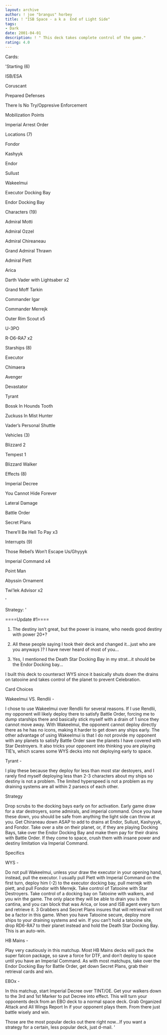 ```yaml
---
layout: archive
author: ! joe "brangus" horbey
title: ! "ISB Space - a k a  End of Light Side"
tags:
- Dark
date: 2001-04-01
description: ! " This deck takes complete control of the game."
rating: 4.0
---
```

Cards: 

'Starting  (6)


ISB/ESA

Coruscant

Prepared Defenses

There Is No Try/Oppresive Enforcement

Mobilization Points

Imperial Arrest Order


Locations  (7)

Fondor

Kashyyk

Endor

Sullust

Wakeelmui

Executor  Docking Bay

Endor  Docking Bay


Characters  (19)

Admiral Motti

Admiral Ozzel

Admiral Chireaneau

Grand Admiral Thrawn

Admiral Piett

Arica

Darth Vader with Lightsaber x2

Grand Moff Tarkin

Commander Igar

Commander Merrejk

Outer Rim Scout x5

U-3PO

R-D6-RA7 x2


Starships  (8)

Executor

Chimaera

Avenger 

Devastator

Tyrant

Bossk In Hounds Tooth

Zuckuss In Mist Hunter

Vader’s Personal Shuttle


Vehicles  (3)

Blizzard 2

Tempest 1

Blizzard Walker


Effects  (8)

Imperial Decree

You Cannot Hide Forever

Lateral Damage

Battle Order

Secret Plans

There’ll Be Hell To Pay x3


Interrupts  (9)

Those Rebel’s Won’t Escape Us/Ghyyyk

Imperial Command x4 

Point Man

Abyssin Ornament

Twi’lek Advisor x2



'

Strategy: '

====Update #1====


1. The destiny isn’t great, but the power is insane, who needs good destiny with power 20+?


2. All these people saying I took their deck and changed it...just who are you anyways )? I have never heard of most of you...


3. Yes, I mentioned the Death Star  Docking Bay in my strat...it should be the Endor Docking bay...


I built this deck to counteract WYS since it basically shuts down the drains on tatooine and takes control of the planet to prevent Celebration.


Card Choices 


Wakeelmui VS. Rendlii -


I chose to use Wakeelmui over Rendlii for several reasons. If I use Rendlii, my opponent will likely deploy there to satisfy Battle Order, forcing me to dump starships there and basically stick myself with a drain of 1 since they cannot move away. With Wakeelmui, the opponent cannot deploy directly there as he has no icons, making it harder to get down any ships early. The other advantage of using Wakeelmui is that I do not provide my opponent with any planets to satisfy Battle Order save the planets I have covered with Star Destroyers. It also tricks your opponent into thinking you are playing TIE’s, which scares some WYS decks into not deploying early to space.


Tyrant -

I play these because they deploy for less than most star destoyers, and I rarely find myself deploying less than 2-3 characters about my ships so destiny is not a problem. The limited hyperspeed is not a problem as my draining systems are all within 2 parsecs of each other. 


Strategy


Drop scrubs to the docking bays early on for activation. Early game draw for a star destroyers, some admirals, and imperial command. Once you have these down, you should be safe from anything the light side can throw at you. Get Chiraneau down ASAP to add to drains at Endor, Sullust, Kashyyyk, and Fondor. Take over a site on their planet, or, if they are playing Docking Bays, take over the Endor Docking Bay and make them pay for their drains with Battle Order. If they come to space, crush them with insane power and destiny limitation via Imperial Command.


Specifics


WYS -


Do not pull Wakeelmui, unless your draw the executor in your opening hand, instead, pull the executor. I usually pull Piett with Imperial Command on the first turn, deploy him (-2) to the executor docking bay, pull merrejk with piett, and pull Fondor with Merrejk. Take control of Tatooine with Star Destroyers. Take control of a docking bay on Tatooine with walkers, and you win the game. The only place they will be able to drain you is the cantina, and you can block that was Arica, or lose and ISB agent every turn and retrieve it. 3 Grabbers and Secret Plans insures that will retrieval will not be a factor in this game. When you have Tatooine secure, deploy more ships to your draining systems and win. If you can’t hold a tatooine site, drop RD6-RA7 to their planet instead and hold the Death Star Docking Bay. This is an auto-win.


HB Mains -


Play very cautiously in this matchup. Most HB Mains decks will pack the super falcon package, so save a force for DTF, and don’t deploy to space until you have an Imperial Command. As with most matchups, take over the Endor  Docking Bay for Battle Order, get down Secret Plans, grab their retrieval cards and win.  


EBOx -


In this matchup, start Imperial Decree over TINT/OE. Get your walkers down to the 3rd and 1st Marker to put Decree into effect. This will turn your opponents deck from an EBO deck to a normal space deck. Grab Organized Attack and All Wings Report In if your opponent plays them. From there just battle wisely and win.



Those are the most popular decks out there right now...If you want a strategy for a certain, less popular deck, just d-mail.  '